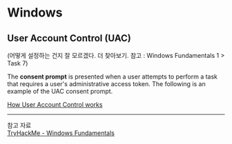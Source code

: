 # Windows

## User Account Control (UAC)   

(어떻게 설정하는 건지 잘 모르겠다. 더 찾아보기. 참고 : Windows Fundamentals 1 > Task 7)   

The **consent prompt** is presented when a user attempts to perform a task that requires a user's administrative access token. The following is an example of the UAC consent prompt.   

[How User Account Control works](https://docs.microsoft.com/en-us/windows/security/identity-protection/user-account-control/how-user-account-control-works)   

---
참고 자료   
[TryHackMe - Windows Fundamentals](https://tryhackme.com/module/windows-fundamentals)

